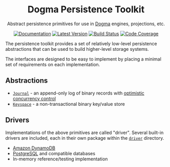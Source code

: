 <div align="center">

# Dogma Persistence Toolkit

Abstract persistence primitives for use in
[Dogma](https://github.com/dogmatiq/dogma) engines, projections, etc.

[![Documentation](https://img.shields.io/badge/go.dev-documentation-007d9c?&style=for-the-badge)](https://pkg.go.dev/github.com/dogmatiq/persistencekit)
[![Latest Version](https://img.shields.io/github/tag/dogmatiq/persistencekit.svg?&style=for-the-badge&label=semver)](https://github.com/dogmatiq/persistencekit/releases)
[![Build Status](https://img.shields.io/github/actions/workflow/status/dogmatiq/persistencekit/ci.yml?style=for-the-badge&branch=main)](https://github.com/dogmatiq/persistencekit/actions/workflows/ci.yml)
[![Code Coverage](https://img.shields.io/codecov/c/github/dogmatiq/persistencekit/main.svg?style=for-the-badge)](https://codecov.io/github/dogmatiq/persistencekit)

</div>

The persistence toolkit provides a set of relatively low-level persistence
abstractions that can be used to build higher-level storage systems.

The interfaces are designed to be easy to implement by placing a minimal set of
requirements on each implementation.

## Abstractions

- [`Journal`] - an append-only log of binary records with [optimistic concurrency control]
- [`Keyspace`] - a non-transactional binary key/value store

## Drivers

Implementations of the above primitives are called "driver". Several built-in
drivers are included, each in their own package within the [`driver`] directory.

- [Amazon DynamoDB](https://aws.amazon.com/dynamodb/)
- [PostgreSQL](https://www.postgresql.org/) and compatible databases
- In-memory reference/testing implementation

<!-- references-->

[optimistic concurrency control]: https://en.wikipedia.org/wiki/Optimistic_concurrency_control
[`journal`]: journal/journal.go
[`keyspace`]: kv/keyspace.go
[`driver`]: driver
